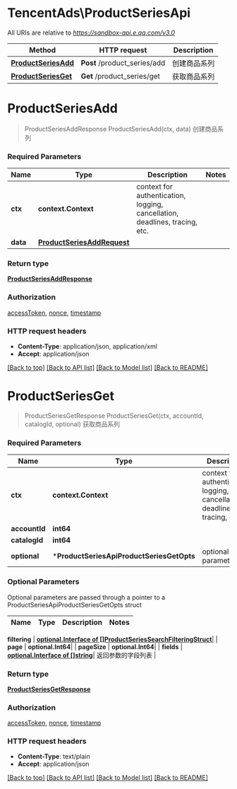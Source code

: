 # TencentAds\ProductSeriesApi

All URIs are relative to *https://sandbox-api.e.qq.com/v3.0*

Method | HTTP request | Description
------------- | ------------- | -------------
[**ProductSeriesAdd**](ProductSeriesApi.md#ProductSeriesAdd) | **Post** /product_series/add | 创建商品系列
[**ProductSeriesGet**](ProductSeriesApi.md#ProductSeriesGet) | **Get** /product_series/get | 获取商品系列


# **ProductSeriesAdd**
> ProductSeriesAddResponse ProductSeriesAdd(ctx, data)
创建商品系列

### Required Parameters

Name | Type | Description  | Notes
------------- | ------------- | ------------- | -------------
 **ctx** | **context.Context** | context for authentication, logging, cancellation, deadlines, tracing, etc.
  **data** | [**ProductSeriesAddRequest**](ProductSeriesAddRequest.md)|  | 

### Return type

[**ProductSeriesAddResponse**](ProductSeriesAddResponse.md)

### Authorization

[accessToken](../README.md#accessToken), [nonce](../README.md#nonce), [timestamp](../README.md#timestamp)

### HTTP request headers

 - **Content-Type**: application/json, application/xml
 - **Accept**: application/json

[[Back to top]](#) [[Back to API list]](../README.md#documentation-for-api-endpoints) [[Back to Model list]](../README.md#documentation-for-models) [[Back to README]](../README.md)

# **ProductSeriesGet**
> ProductSeriesGetResponse ProductSeriesGet(ctx, accountId, catalogId, optional)
获取商品系列

### Required Parameters

Name | Type | Description  | Notes
------------- | ------------- | ------------- | -------------
 **ctx** | **context.Context** | context for authentication, logging, cancellation, deadlines, tracing, etc.
  **accountId** | **int64**|  | 
  **catalogId** | **int64**|  | 
 **optional** | ***ProductSeriesApiProductSeriesGetOpts** | optional parameters | nil if no parameters

### Optional Parameters
Optional parameters are passed through a pointer to a ProductSeriesApiProductSeriesGetOpts struct

Name | Type | Description  | Notes
------------- | ------------- | ------------- | -------------


 **filtering** | [**optional.Interface of []ProductSeriesSearchFilteringStruct**](ProductSeriesSearchFilteringStruct.md)|  | 
 **page** | **optional.Int64**|  | 
 **pageSize** | **optional.Int64**|  | 
 **fields** | [**optional.Interface of []string**](string.md)| 返回参数的字段列表 | 

### Return type

[**ProductSeriesGetResponse**](ProductSeriesGetResponse.md)

### Authorization

[accessToken](../README.md#accessToken), [nonce](../README.md#nonce), [timestamp](../README.md#timestamp)

### HTTP request headers

 - **Content-Type**: text/plain
 - **Accept**: application/json

[[Back to top]](#) [[Back to API list]](../README.md#documentation-for-api-endpoints) [[Back to Model list]](../README.md#documentation-for-models) [[Back to README]](../README.md)


